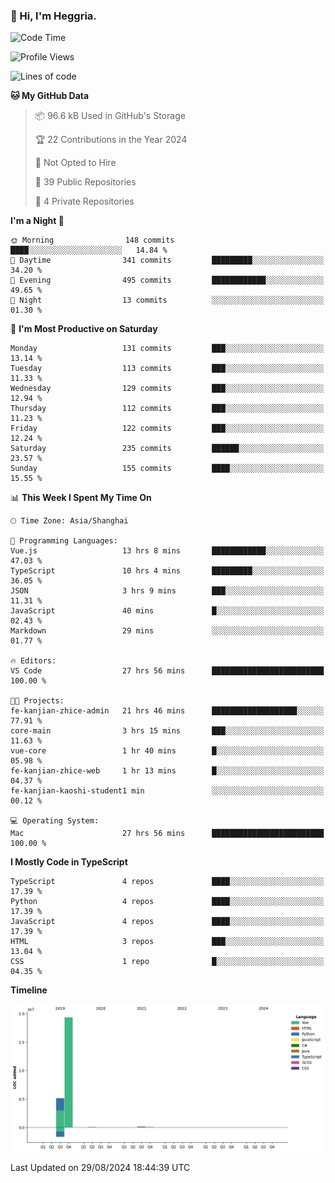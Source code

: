 ### 👋 Hi, I'm Heggria.

<!--START_SECTION:waka-->
![Code Time](http://img.shields.io/badge/Code%20Time-571%20hrs%209%20mins-blue)

![Profile Views](http://img.shields.io/badge/Profile%20Views-110-blue)

![Lines of code](https://img.shields.io/badge/From%20Hello%20World%20I%27ve%20Written-24.7%20million%20lines%20of%20code-blue)

**🐱 My GitHub Data** 

> 📦 96.6 kB Used in GitHub's Storage 
 > 
> 🏆 22 Contributions in the Year 2024
 > 
> 🚫 Not Opted to Hire
 > 
> 📜 39 Public Repositories 
 > 
> 🔑 4 Private Repositories 
 > 
**I'm a Night 🦉** 

```text
🌞 Morning                148 commits         ████░░░░░░░░░░░░░░░░░░░░░   14.84 % 
🌆 Daytime                341 commits         █████████░░░░░░░░░░░░░░░░   34.20 % 
🌃 Evening                495 commits         ████████████░░░░░░░░░░░░░   49.65 % 
🌙 Night                  13 commits          ░░░░░░░░░░░░░░░░░░░░░░░░░   01.30 % 
```
📅 **I'm Most Productive on Saturday** 

```text
Monday                   131 commits         ███░░░░░░░░░░░░░░░░░░░░░░   13.14 % 
Tuesday                  113 commits         ███░░░░░░░░░░░░░░░░░░░░░░   11.33 % 
Wednesday                129 commits         ███░░░░░░░░░░░░░░░░░░░░░░   12.94 % 
Thursday                 112 commits         ███░░░░░░░░░░░░░░░░░░░░░░   11.23 % 
Friday                   122 commits         ███░░░░░░░░░░░░░░░░░░░░░░   12.24 % 
Saturday                 235 commits         ██████░░░░░░░░░░░░░░░░░░░   23.57 % 
Sunday                   155 commits         ████░░░░░░░░░░░░░░░░░░░░░   15.55 % 
```


📊 **This Week I Spent My Time On** 

```text
🕑︎ Time Zone: Asia/Shanghai

💬 Programming Languages: 
Vue.js                   13 hrs 8 mins       ████████████░░░░░░░░░░░░░   47.03 % 
TypeScript               10 hrs 4 mins       █████████░░░░░░░░░░░░░░░░   36.05 % 
JSON                     3 hrs 9 mins        ███░░░░░░░░░░░░░░░░░░░░░░   11.31 % 
JavaScript               40 mins             █░░░░░░░░░░░░░░░░░░░░░░░░   02.43 % 
Markdown                 29 mins             ░░░░░░░░░░░░░░░░░░░░░░░░░   01.77 % 

🔥 Editors: 
VS Code                  27 hrs 56 mins      █████████████████████████   100.00 % 

🐱‍💻 Projects: 
fe-kanjian-zhice-admin   21 hrs 46 mins      ███████████████████░░░░░░   77.91 % 
core-main                3 hrs 15 mins       ███░░░░░░░░░░░░░░░░░░░░░░   11.63 % 
vue-core                 1 hr 40 mins        █░░░░░░░░░░░░░░░░░░░░░░░░   05.98 % 
fe-kanjian-zhice-web     1 hr 13 mins        █░░░░░░░░░░░░░░░░░░░░░░░░   04.37 % 
fe-kanjian-kaoshi-student1 min               ░░░░░░░░░░░░░░░░░░░░░░░░░   00.12 % 

💻 Operating System: 
Mac                      27 hrs 56 mins      █████████████████████████   100.00 % 
```

**I Mostly Code in TypeScript** 

```text
TypeScript               4 repos             ████░░░░░░░░░░░░░░░░░░░░░   17.39 % 
Python                   4 repos             ████░░░░░░░░░░░░░░░░░░░░░   17.39 % 
JavaScript               4 repos             ████░░░░░░░░░░░░░░░░░░░░░   17.39 % 
HTML                     3 repos             ███░░░░░░░░░░░░░░░░░░░░░░   13.04 % 
CSS                      1 repo              █░░░░░░░░░░░░░░░░░░░░░░░░   04.35 % 
```



**Timeline**

![Lines of Code chart](https://raw.githubusercontent.com/HEGGRIA/HEGGRIA/main/assets/bar_graph.png)


 Last Updated on 29/08/2024 18:44:39 UTC
<!--END_SECTION:waka-->
